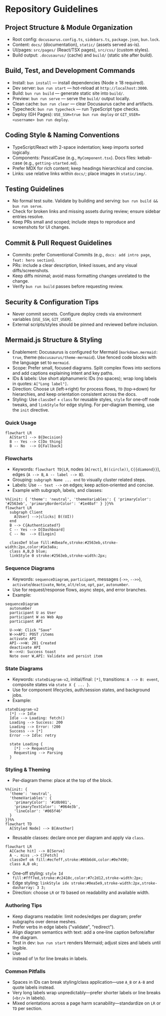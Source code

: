 # Repository Guidelines

## Project Structure & Module Organization

- Root config: `docusaurus.config.ts`, `sidebars.ts`, `package.json`,
  `bun.lock`.
- Content: `docs/` (documentation), `static/` (assets served as-is).
- UI/pages: `src/pages/` (React/TSX pages), `src/css/` (custom styles).
- Build output: `.docusaurus/` (cache) and `build/` (static site after build).

## Build, Test, and Development Commands

- Install: `bun install` — install dependencies (Node ≥ 18 required).
- Dev server: `bun run start` — hot-reload at `http://localhost:3000`.
- Build: `bun run build` — generate static site into `build/`.
- Preview: `bun run serve` — serve the `build/` output locally.
- Clean cache: `bun run clear` — clear Docusaurus cache and artifacts.
- Typecheck: `bun run typecheck` — run TypeScript type checks.
- Deploy (GH Pages): `USE_SSH=true bun run deploy` or
  `GIT_USER=<username> bun run deploy`.

## Coding Style & Naming Conventions

- TypeScript/React with 2-space indentation; keep imports sorted logically.
- Components: PascalCase (e.g., `MyComponent.tsx`). Docs files: kebab-case
  (e.g., `getting-started.md`).
- Prefer MDX for rich content; keep headings hierarchical and concise.
- Links: use relative links within `docs/`; place images in `static/img/`.

## Testing Guidelines

- No formal test suite. Validate by building and serving:
  `bun run build && bun run serve`.
- Check for broken links and missing assets during review; ensure sidebar
  entries resolve.
- Keep PRs small and scoped; include steps to reproduce and screenshots for UI
  changes.

## Commit & Pull Request Guidelines

- Commits: prefer Conventional Commits (e.g., `docs: add intro page`,
  `feat: hero section`).
- PRs: include a clear description, linked issues, and any visual
  diffs/screenshots.
- Keep diffs minimal; avoid mass formatting changes unrelated to the change.
- Verify `bun run build` passes before requesting review.

## Security & Configuration Tips

- Never commit secrets. Configure deploy creds via environment variables
  (`USE_SSH`, `GIT_USER`).
- External scripts/styles should be pinned and reviewed before inclusion.

## Mermaid.js Structure & Styling

- Enablement: Docusaurus is configured for Mermaid (`markdown.mermaid: true`,
  theme `@docusaurus/theme-mermaid`). Use fenced code blocks with the language
  set to `mermaid`.
- Scope: Prefer small, focused diagrams. Split complex flows into sections and
  add captions explaining intent and key paths.
- IDs & labels: Use short alphanumeric IDs (no spaces); wrap long labels in
  quotes: `A["Long label"]`.
- Direction: Choose `LR` (left→right) for process flows, `TD` (top→down) for
  hierarchies, and keep orientation consistent across the docs.
- Styling: Use `classDef` + `class` for reusable styles, `style` for one‑off
  node tweaks, and `linkStyle` for edge styling. For per‑diagram theming, use
  the `init` directive.

### Quick Usage

```mermaid
flowchart LR
  A[Start] --> B{Decision}
  B -- Yes --> C[Do thing]
  B -- No  --> D[Fallback]
```

### Flowcharts

- Keywords: `flowchart TD|LR`, nodes (`A[rect]`, `B((circle))`, `C{{diamond}}`),
  edges (`A --> B`, `A -- label --> B`).
- Grouping: `subgraph Name ... end` to visually cluster related steps.
- Labels: Use `-- text -->` on edges; keep action‑oriented and concise.
- Example with subgraph, labels, and classes:

```mermaid
%%{init: { 'theme': 'neutral', 'themeVariables': { 'primaryColor': '#2563eb', 'primaryBorderColor': '#1e40af' } }}%%
flowchart LR
  subgraph Client
    A[User] -->|clicks| B((UI))
  end
  B --> C{Authenticated?}
  C -- Yes --> D[Dashboard]
  C -- No  --> E[Login]

  classDef blue fill:#dbeafe,stroke:#2563eb,stroke-width:2px,color:#1e3a8a;
  class A,B,D blue;
  linkStyle 0 stroke:#2563eb,stroke-width:2px;
```

### Sequence Diagrams

- Keywords: `sequenceDiagram`, `participant`, messages (`->>`, `-->>`),
  `activate`/`deactivate`, `Note`, `alt/else`, `opt`, `par`, `autonumber`.
- Use for request/response flows, async steps, and error branches.
- Example:

```mermaid
sequenceDiagram
  autonumber
  participant U as User
  participant W as Web App
  participant API

  U->>W: Click "Save"
  W->>API: POST /items
  activate API
  API-->>W: 201 Created
  deactivate API
  W-->>U: Success toast
  Note over W,API: Validate and persist item
```

### State Diagrams

- Keywords: `stateDiagram-v2`, initial/final: `[*]`, transitions:
  `A --> B: event`, composite states via `state X { ... }`.
- Use for component lifecycles, auth/session states, and background jobs.
- Example:

```mermaid
stateDiagram-v2
  [*] --> Idle
  Idle --> Loading: fetch()
  Loading --> Success: 200
  Loading --> Error: !200
  Success --> [*]
  Error --> Idle: retry

  state Loading {
    [*] --> Requesting
    Requesting --> Parsing
  }
```

### Styling & Theming

- Per‑diagram theme: place at the top of the block.

```mermaid
%%{init: {
  'theme': 'neutral',
  'themeVariables': {
    'primaryColor': '#10b981',
    'primaryTextColor': '#064e3b',
    'lineColor': '#065f46'
  }
}}%%
flowchart TD
  A[Styled Node] --> B[Another]
```

- Reusable classes: declare once per diagram and apply via `class`.

```mermaid
flowchart LR
  A[Cache hit] --> B[Serve]
  A -. miss .-> C[Fetch]
  classDef ok fill:#ecfeff,stroke:#06b6d4,color:#0e7490;
  class A,B ok;
```

- One‑off styling:
  `style Id fill:#fff7ed,stroke:#c2410c,color:#7c2d12,stroke-width:2px;`
- Edge styling:
  `linkStyle idx stroke:#0ea5e9,stroke-width:2px,stroke-dasharray: 3 3;`
- Direction: choose `LR` or `TD` based on readability and available width.

### Authoring Tips

- Keep diagrams readable: limit nodes/edges per diagram; prefer subgraphs over
  dense meshes.
- Prefer verbs in edge labels ("validate", "redirect").
- Align diagram semantics with text: add a one‑line caption before/after the
  diagram.
- Test in dev: `bun run start` renders Mermaid; adjust sizes and labels until
  legible.
- Use <br> instead of \n for line breaks in labels.

### Common Pitfalls

- Spaces in IDs can break styling/class application—use `A_B` or `A-B` and quote
  labels instead.
- Very long labels wrap unpredictably—prefer shorter labels or line breaks
  (`<br/>` in labels).
- Mixed orientations across a page harm scanability—standardize on `LR` or `TD`
  per section.

